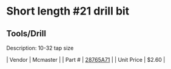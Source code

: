 # Short length #21 drill bit
## Tools/Drill
Description: 	10-32 tap size 

| Vendor | Mcmaster | 
| Part # | [28765A71](http://www.mcmaster.com/) | 
| Unit Price | $2.60 | 
